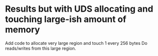 # Results but with UDS allocating and touching large-ish amount of memory

Add code to allocate very large region and touch 1 every 256 bytes
Do reads/writes from this large region.

